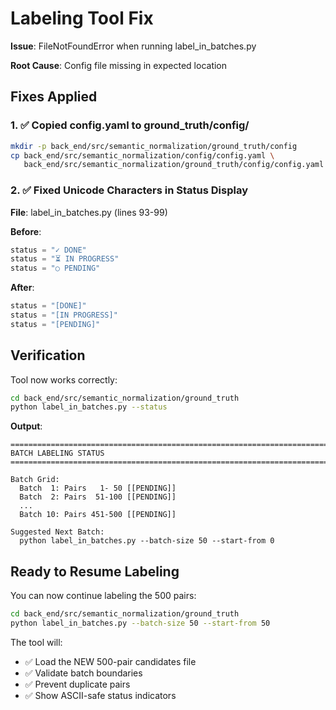 # Labeling Tool Fix

**Issue**: FileNotFoundError when running label_in_batches.py

**Root Cause**: Config file missing in expected location

## Fixes Applied

### 1. ✅ Copied config.yaml to ground_truth/config/
```bash
mkdir -p back_end/src/semantic_normalization/ground_truth/config
cp back_end/src/semantic_normalization/config/config.yaml \
   back_end/src/semantic_normalization/ground_truth/config/config.yaml
```

### 2. ✅ Fixed Unicode Characters in Status Display
**File**: label_in_batches.py (lines 93-99)

**Before**:
```python
status = "✓ DONE"
status = "⏳ IN PROGRESS"
status = "○ PENDING"
```

**After**:
```python
status = "[DONE]"
status = "[IN PROGRESS]"
status = "[PENDING]"
```

## Verification

Tool now works correctly:
```bash
cd back_end/src/semantic_normalization/ground_truth
python label_in_batches.py --status
```

**Output**:
```
================================================================================
BATCH LABELING STATUS
================================================================================

Batch Grid:
  Batch  1: Pairs   1- 50 [[PENDING]]
  Batch  2: Pairs  51-100 [[PENDING]]
  ...
  Batch 10: Pairs 451-500 [[PENDING]]

Suggested Next Batch:
  python label_in_batches.py --batch-size 50 --start-from 0
```

## Ready to Resume Labeling

You can now continue labeling the 500 pairs:

```bash
cd back_end/src/semantic_normalization/ground_truth
python label_in_batches.py --batch-size 50 --start-from 50
```

The tool will:
- ✅ Load the NEW 500-pair candidates file
- ✅ Validate batch boundaries
- ✅ Prevent duplicate pairs
- ✅ Show ASCII-safe status indicators

